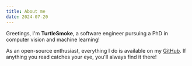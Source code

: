 ```yaml
---
title: About me
date: 2024-07-20
---
```


Greetings, I'm **TurtleSmoke**, a software engineer pursuing a PhD in
computer vision and machine learning!

As an open-source enthusiast, everything I do is available on my [GitHub](https://github.com/TurtleSmoke). If anything
you read catches your eye, you'll always find it there!